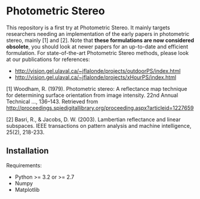 Photometric Stereo
==================

This repository is a first try at Photometric Stereo. It mainly targets researchers needing an implementation of the early papers in photometric stereo, mainly [1] and [2]. Note that **these formulations are now considered obsolete**, you should look at newer papers for an up-to-date and efficient formulation. For state-of-the-art Photometric Stereo methods, please look at our publications for references:

* http://vision.gel.ulaval.ca/~jflalonde/projects/outdoorPS/index.html
* http://vision.gel.ulaval.ca/~jflalonde/projects/xHourPS/index.html


[1] Woodham, R. (1979). Photometric stereo: A reflectance map technique for determining surface orientation from image intensity. 22nd Annual Technical …, 136–143. Retrieved from http://proceedings.spiedigitallibrary.org/proceeding.aspx?articleid=1227659

[2] Basri, R., & Jacobs, D. W. (2003). Lambertian reflectance and linear subspaces. IEEE transactions on pattern analysis and machine intelligence, 25(2), 218-233.


Installation
------------

Requirements:

* Python >= 3.2 or >= 2.7
* Numpy
* Matplotlib

